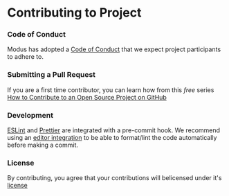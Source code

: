 # Contributing to Project

### Code of Conduct

Modus has adopted a [Code of Conduct](./CODE_OF_CONDUCT.md) that we expect project participants to adhere to.

### Submitting a Pull Request

If you are a first time contributor, you can learn how from this _free_ series [How to Contribute to an Open Source Project on GitHub](https://egghead.io/series/how-to-contribute-to-an-open-source-project-on-github)

### Development

[ESLint](https://eslint.org/) and [Prettier](https://prettier.io/) are integrated with a pre-commit hook. We recommend using an [editor integration](https://eslint.org/docs/user-guide/integrations#editors) to be able to format/lint the code automatically before making a commit.

### License

By contributing, you agree that your contributions will belicensed under it's [license](./LICENSE)